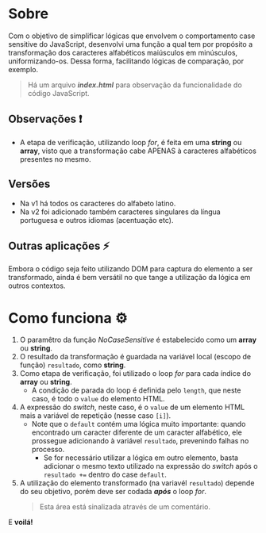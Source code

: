 # Sobre
Com o objetivo de simplificar lógicas que envolvem o comportamento case sensitive do JavaScript, desenvolvi uma função a qual tem por propósito a transformação dos caracteres alfabéticos maiúsculos em minúsculos, uniformizando-os. Dessa forma, facilitando lógicas de comparação, por exemplo.  
> Há um arquivo ***index.html*** para observação da funcionalidade do código JavaScript.

## Observações ❗
- A etapa de verificação, utilizando loop *for*, é feita em uma **string** ou **array**, visto que a transformação cabe APENAS à caracteres alfabéticos presentes no mesmo. 

## Versões
- Na v1 há todos os caracteres do alfabeto latino.  
- Na v2 foi adicionado também caracteres singulares da língua portuguesa e outros idiomas (acentuação etc).  

## Outras aplicações ⚡
Embora o código seja feito utilizando DOM para captura do elemento a ser transformado, ainda é bem versátil no que tange a utilização da lógica em outros contextos.  

# Como funciona ⚙
1. O paramêtro da função *NoCaseSensitive* é estabelecido como um **array** ou **string**.  
2. O resultado da transformação é guardada na variável local (escopo de função) `resultado`, como **string**.  
3. Como etapa de verificação, foi utilizado o loop *for* para cada índice do **array** ou **string**.  
    - A condição de parada do loop é definida pelo `length`, que neste caso, é todo o `value` do elemento HTML.  
4. A expressão do *switch*, neste caso, é o `value` de um elemento HTML mais a variável de repetição (nesse caso `[i]`).
    - Note que o `default` contém uma lógica muito importante: quando encontrado um caracter diferente de um caracter alfabético, ele prossegue adicionando à variável `resultado`, prevenindo falhas no processo.
        - Se for necessário utilizar a lógica em outro elemento, basta adicionar o mesmo texto utilizado na expressão do *switch* após o `resultado +=` dentro do case `default`.
5. A utilização do elemento transformado (na variavél `resultado`) depende do seu objetivo, porém deve ser codada ***após*** o loop *for*.
    > Esta área está sinalizada através de um comentário.

E **voilá!**